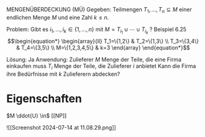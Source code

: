 MENGENÜBERDECKUNG (MÜ)
Gegeben: Teilmengen $T_1, \ldots, T_n \subseteq M$ einer endlichen Menge $M$ und eine Zahl $k \leq n$.

Problem: Gibt es $i_1, \ldots, i_k \in\{1, \ldots, n\}$ mit $M=T_{i_1} \cup \cdots \cup T_{i_k}$ ?
Beispiel 6.25
$$\begin{equation*}
\begin{array}{ll}
T_1=\{1,2\} & T_2=\{1,3\} \\
T_3=\{3,4\} & T_4=\{3,5\} \\
M=\{1,2,3,4,5\} & k=3
\end{array}
\end{equation*}$$

Lösung: Ja
Anwendung: Zulieferer
$M$ Menge der Teile, die eine Firma einkaufen muss
$T_i$ Menge der Teile, die Zulieferer $i$ anbietet
Kann die Firma ihre Bedürfnisse mit $k$ Zulieferern abdecken?


# Eigenschaften
$M \ddot{U} \in$ [[NP]]


![[Screenshot 2024-07-14 at 11.08.29.png]]


